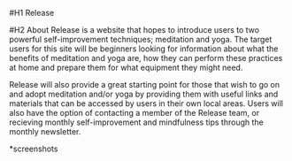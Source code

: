 #H1 Release

#H2 About
Release is a website that hopes to introduce users to two powerful self-improvement techniques; meditation and yoga. The target users for this site will be beginners looking for information about what the benefits of meditation and yoga are, how they can perform these practices at home and prepare them for what equipment they might need. 

Release will also provide a great starting point for those that wish to go on and adopt meditation and/or yoga by providing them with useful links and materials that can be accessed by users in their own local areas. Users will also have the option of contacting a member of the Release team, or recieving monthly self-improvement and mindfulness tips through the monthly newsletter.

*screenshots
